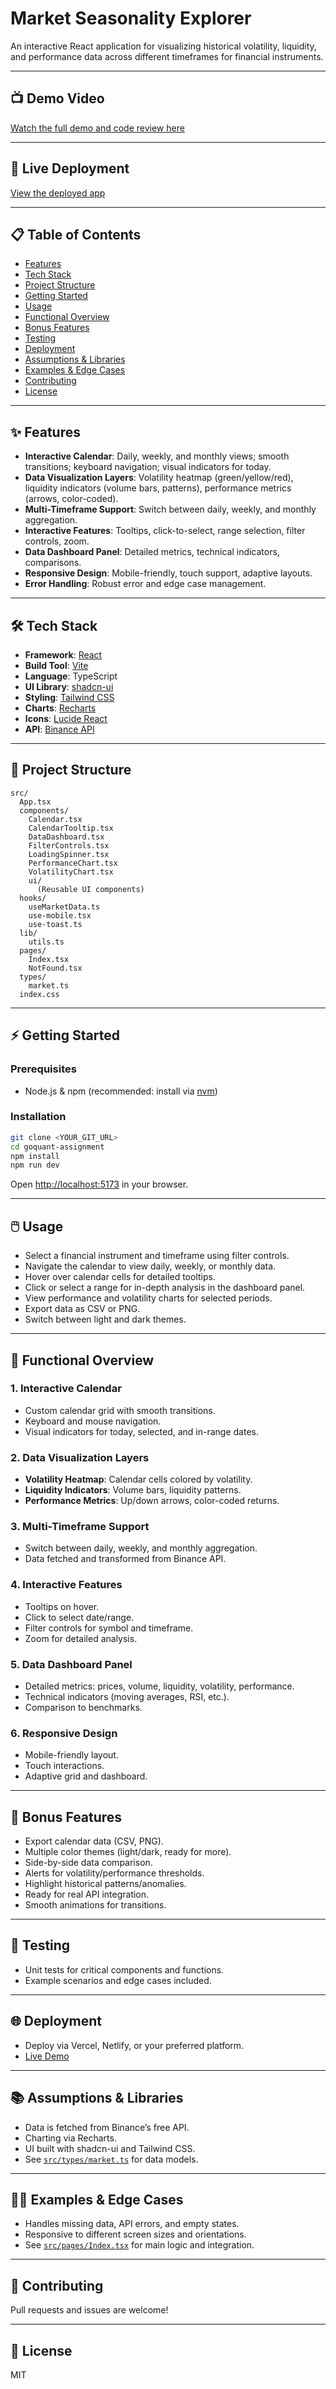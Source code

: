 # Market Seasonality Explorer

An interactive React application for visualizing historical volatility, liquidity, and performance data across different timeframes for financial instruments.

---

## 📺 Demo Video

[Watch the full demo and code review here](https://drive.google.com/file/d/1l30m18b3oS2LSrz3ROi1u1Dd52Yy8Yxg/view?usp=sharing)

---

## 🚀 Live Deployment

[View the deployed app](https://goquant-assignment.vercel.app/)

---

## 📋 Table of Contents

- [Features](#features)
- [Tech Stack](#tech-stack)
- [Project Structure](#project-structure)
- [Getting Started](#getting-started)
- [Usage](#usage)
- [Functional Overview](#functional-overview)
- [Bonus Features](#bonus-features)
- [Testing](#testing)
- [Deployment](#deployment)
- [Assumptions & Libraries](#assumptions--libraries)
- [Examples & Edge Cases](#examples--edge-cases)
- [Contributing](#contributing)
- [License](#license)

---

## ✨ Features

- **Interactive Calendar**: Daily, weekly, and monthly views; smooth transitions; keyboard navigation; visual indicators for today.
- **Data Visualization Layers**: Volatility heatmap (green/yellow/red), liquidity indicators (volume bars, patterns), performance metrics (arrows, color-coded).
- **Multi-Timeframe Support**: Switch between daily, weekly, and monthly aggregation.
- **Interactive Features**: Tooltips, click-to-select, range selection, filter controls, zoom.
- **Data Dashboard Panel**: Detailed metrics, technical indicators, comparisons.
- **Responsive Design**: Mobile-friendly, touch support, adaptive layouts.
- **Error Handling**: Robust error and edge case management.

---

## 🛠 Tech Stack

- **Framework**: [React](https://react.dev/)
- **Build Tool**: [Vite](https://vitejs.dev/)
- **Language**: TypeScript
- **UI Library**: [shadcn-ui](https://ui.shadcn.com/)
- **Styling**: [Tailwind CSS](https://tailwindcss.com/)
- **Charts**: [Recharts](https://recharts.org/)
- **Icons**: [Lucide React](https://lucide.dev/)
- **API**: [Binance API](https://binance-docs.github.io/apidocs/spot/en/#kline-candlestick-data)

---

## 📁 Project Structure

```
src/
  App.tsx
  components/
    Calendar.tsx
    CalendarTooltip.tsx
    DataDashboard.tsx
    FilterControls.tsx
    LoadingSpinner.tsx
    PerformanceChart.tsx
    VolatilityChart.tsx
    ui/
      (Reusable UI components)
  hooks/
    useMarketData.ts
    use-mobile.tsx
    use-toast.ts
  lib/
    utils.ts
  pages/
    Index.tsx
    NotFound.tsx
  types/
    market.ts
  index.css
```

---

## ⚡ Getting Started

### Prerequisites

- Node.js & npm (recommended: install via [nvm](https://github.com/nvm-sh/nvm#installing-and-updating))

### Installation

```sh
git clone <YOUR_GIT_URL>
cd goquant-assignment
npm install
npm run dev
```

Open [http://localhost:5173](http://localhost:5173) in your browser.

---

## 🖱️ Usage

- Select a financial instrument and timeframe using filter controls.
- Navigate the calendar to view daily, weekly, or monthly data.
- Hover over calendar cells for detailed tooltips.
- Click or select a range for in-depth analysis in the dashboard panel.
- View performance and volatility charts for selected periods.
- Export data as CSV or PNG.
- Switch between light and dark themes.

---

## 🧩 Functional Overview

### 1. Interactive Calendar

- Custom calendar grid with smooth transitions.
- Keyboard and mouse navigation.
- Visual indicators for today, selected, and in-range dates.

### 2. Data Visualization Layers

- **Volatility Heatmap**: Calendar cells colored by volatility.
- **Liquidity Indicators**: Volume bars, liquidity patterns.
- **Performance Metrics**: Up/down arrows, color-coded returns.

### 3. Multi-Timeframe Support

- Switch between daily, weekly, and monthly aggregation.
- Data fetched and transformed from Binance API.

### 4. Interactive Features

- Tooltips on hover.
- Click to select date/range.
- Filter controls for symbol and timeframe.
- Zoom for detailed analysis.

### 5. Data Dashboard Panel

- Detailed metrics: prices, volume, liquidity, volatility, performance.
- Technical indicators (moving averages, RSI, etc.).
- Comparison to benchmarks.

### 6. Responsive Design

- Mobile-friendly layout.
- Touch interactions.
- Adaptive grid and dashboard.

---

## 🎁 Bonus Features

- Export calendar data (CSV, PNG).
- Multiple color themes (light/dark, ready for more).
- Side-by-side data comparison.
- Alerts for volatility/performance thresholds.
- Highlight historical patterns/anomalies.
- Ready for real API integration.
- Smooth animations for transitions.

---

## 🧪 Testing

- Unit tests for critical components and functions.
- Example scenarios and edge cases included.

---

## 🌐 Deployment

- Deploy via Vercel, Netlify, or your preferred platform.
- [Live Demo](https://goquant-assignment.vercel.app/)

---

## 📚 Assumptions & Libraries

- Data is fetched from Binance’s free API.
- Charting via Recharts.
- UI built with shadcn-ui and Tailwind CSS.
- See [`src/types/market.ts`](src/types/market.ts) for data models.

---

## 🧑‍💻 Examples & Edge Cases

- Handles missing data, API errors, and empty states.
- Responsive to different screen sizes and orientations.
- See [`src/pages/Index.tsx`](src/pages/Index.tsx) for main logic and integration.

---

## 🤝 Contributing

Pull requests and issues are welcome!

---

## 📄 License

MIT